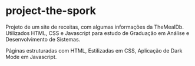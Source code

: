 # project-the-spork

Projeto de um site de receitas, com algumas informações da TheMealDb. 
Utilizados HTML, CSS e Javascript para estudo de Graduação em Análise e Desenvolvimento de Sistemas. 

Páginas estruturadas com HTML,
Estilizadas em CSS,
Aplicação de Dark Mode em Javascript. 
